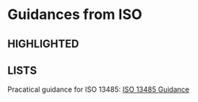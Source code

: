 # Guidances from ISO
## HIGHLIGHTED

## LISTS
Pracatical guidance for ISO 13485: [ISO 13485 Guidance]() <br>

